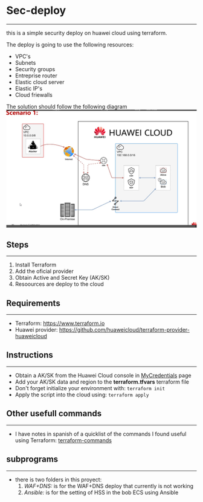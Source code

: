 # Sec-deploy
------------
this is a simple security deploy on huawei cloud using terraform.

The deploy is going to use the following resources:

* VPC's
* Subnets
* Security groups
* Entreprise router
* Elastic cloud server
* Elastic IP's
* Cloud friewalls
  
The solution should follow the following diagram
![Sol Diagram](diagrama_seguridad.jpg "Solution Diagram")

## Steps
------------
1. Install Terraform
2. Add the oficial provider
3. Obtain Active and Secret Key (AK/SK)
4. Resoources are deploy to the cloud

## Requirements
------------
* Terraform: https://www.terraform.io
* Huawei provider: https://github.com/huaweicloud/terraform-provider-huaweicloud

## Instructions
------------
* Obtain a AK/SK from the Huawei Cloud console in [MyCredentials](https://console-intl.huaweicloud.com/iam/#/mine/apiCredential) page 
* Add your AK/SK data and region to the **terraform.tfvars** terraform file
* Don't forget initialize your environment with: `terraform init`
* Apply the script into the cloud using: `terraform apply`
  
## Other usefull commands
------------
* I have notes in spanish of a quicklist of the commands I found useful using Terraform: [terraform-commands](terraform-commands.md "comandos utiles")

## subprograms
------------
* there is two folders in this proyect:
  1.  *WAF+DNS:* is for the WAF+DNS deploy that currently is not working 
  2.  *Ansible:* is for the setting of HSS in the bob ECS using Ansible
